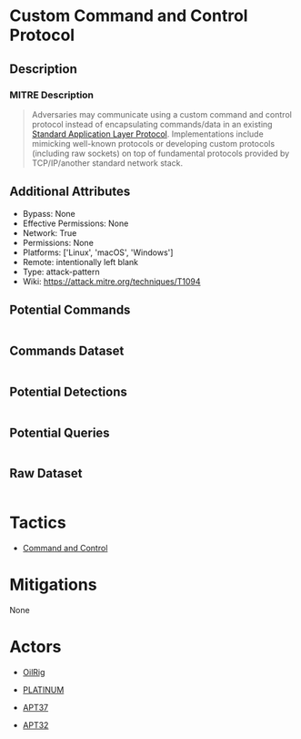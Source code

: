 
# Custom Command and Control Protocol

## Description

### MITRE Description

> Adversaries may communicate using a custom command and control protocol instead of encapsulating commands/data in an existing [Standard Application Layer Protocol](https://attack.mitre.org/techniques/T1071). Implementations include mimicking well-known protocols or developing custom protocols (including raw sockets) on top of fundamental protocols provided by TCP/IP/another standard network stack.

## Additional Attributes

* Bypass: None
* Effective Permissions: None
* Network: True
* Permissions: None
* Platforms: ['Linux', 'macOS', 'Windows']
* Remote: intentionally left blank
* Type: attack-pattern
* Wiki: https://attack.mitre.org/techniques/T1094

## Potential Commands

```

```

## Commands Dataset

```

```

## Potential Detections

```json

```

## Potential Queries

```json

```

## Raw Dataset

```json

```

# Tactics


* [Command and Control](../tactics/Command-and-Control.md)


# Mitigations

None

# Actors


* [OilRig](../actors/OilRig.md)

* [PLATINUM](../actors/PLATINUM.md)
    
* [APT37](../actors/APT37.md)
    
* [APT32](../actors/APT32.md)
    
